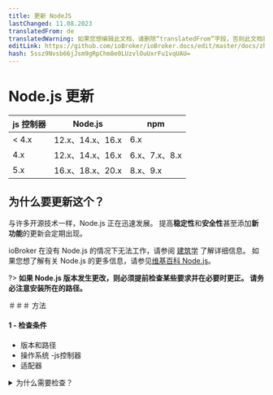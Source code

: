 ```yaml
---
title: 更新 NodeJS
lastChanged: 11.08.2023
translatedFrom: de
translatedWarning: 如果您想编辑此文档，请删除“translatedFrom”字段，否则此文档将再次自动翻译
editLink: https://github.com/ioBroker/ioBroker.docs/edit/master/docs/zh-cn/install/updatenode.md
hash: 5ssz9Nvsb66jJsm9gRpChm8e0LUzvlOuUxrFu1vqUAU=
---
```

# Node.js 更新
| js 控制器 | Node.js | npm |
| ------ | ----------- | ------------- |
| < 4.x | 12.x、14.x、16.x | 6.x |
| 4.x | 12.x、14.x、16.x | 6.x、7.x、8.x |
| 5.x | 16.x、18.x、20.x | 8.x、9.x |

## 为什么要更新这个？
与许多开源技术一样，Node.js 正在迅速发展。
提高**稳定性**和**安全性**甚至添加**新功能**的更新会定期出现。

ioBroker 在没有 Node.js 的情况下无法工作，请参阅 [建筑学](https://www.iobroker.net/#de/documentation/basics/architecture.md) 了解详细信息。
如果您想了解有关 Node.js 的更多信息，请参见[维基百科 Node.js](https://de.wikipedia.org/wiki/Node.js)。

?> **如果 Node.js 版本发生更改，则必须提前检查某些要求并在必要时更正。
请务必注意安装所在的路径。**

＃＃＃ 方法
#### 1 - 检查条件
- 版本和路径
- 操作系统
-js控制器
- 适配器

<details><summary>为什么需要检查？</summary>

- 哪个版本，最重要的是，安装位于哪个目录中

- 在Raspi环境中，经常使用基于“Debian jessie”或“Debian wheezy”的旧系统。对于他们来说，没有什么比 Nodejs 10 更高的了，如有必要，可以进行操作系统更新。

- 检查安装了哪个 js-controller 版本（也可以在管理中的主机选项卡上看到）。

对于 js-controller 3.x 之前的版本，请尽可能先更新 js-controller。至少在 3.2 上最好！例如，论坛中有这个[贡献](https://forum.iobroker.net/topic/42385/js-controller-3-2-jetzt-im-stable)。

- 为确保更新后不出现不兼容或问题，您应检查系统上的所有适配器并在必要时进行更新。

最好通过管理员、变更日志或相应适配器的 GitHub 检查适配器自述文件，以查看已安装的适配器版本是否明确支持计划的 Node.js 版本。

</详情>

#### 2 - 创建备份
在对系统进行任何更改之前，必须创建备份。根据系统的不同，有不同的选项。建议使用 BackitUp 适配器或命令行命令。
备份应该是最新的，这样就不会丢失数据。

#### 3 - 更新适配器
系统中使用的适配器应与新的 Node.js 版本兼容，如有必要，必须进行更新。

#### 4 - 停止 ioBroker
使用自己的控制台命令或系统服务管理停止ioBroker

#### 5 - 检查进程是否仍在运行
这通常会终止所有进程。为了安全起见，您应该再次检查是否确实没有进程（适配器、备份）在运行。您还可以使用“top”之类的工具来检查是否仍然存在以“io”开头的进程。开始。

#### 6 - Node.js 更新
下一步是将 Node.js 更新到所需的新版本。
但是，更新会根据安装的操作系统而有所不同，请参阅说明

?> 节点包管理器（缩写为 `npm`）也已更新，可能需要重置为 npm v6.x 至 js-controller 版本 3，具体取决于所使用的 Node.js 版本。从 js-controller 版本 4 开始，还支持 npm v8.x/9.x。

#### 7 - 检查版本和路径
更新完成后，再次检查路径和安装的版本。

#### 8 - 运行 ioBroker 修复程序
由于如开头所述，Node.js 的安装会对系统进行一些更改，因此之后需要运行 ioBroker 修复程序。
除此之外，这会恢复 ioBroker 操作所需的安全设置，并检查和更正所有授权。

#### 9 - 启动 ioBroker
使用的一些 JavaScript 模块包含必须编译的部分。此过程发生在安装过程中。
通过编译这些模块被绑定到Node.js版本。因此，更新后，必须重新编译这些部分。
从 js-controller 版本 3.0 开始，我们尝试识别包含此类部件的适配器并自动执行重建。
此过程可能需要一些时间，并且受影响的适配器可能会重新启动多次。

<details><summary>自动重建</summary>

ioBroker 尝试自动检测因需要更新而未启动的适配器。它的工作方式是识别典型的错误消息，并且 ioBroker 尝试进行相应的更新。首先，对受影响的适配器执行“重建”，如果这没有帮助，则更新适配器依赖项。因此，适配器可能会重新启动多次。这里请耐心等待！仅当适配器保持红色并且日志显示重建不起作用时才变为活动状态！

</详情>

<details><summary>手动重建</summary>

如果自动重建不起作用，可以手动执行，请参阅故障排除。

</详情>

<details><summary>特殊情况（例如串口）</summary>

不幸的是，在某些特殊情况下，上述选项也不会进行重建，其中之一是串行端口。

日志可以如下所示（即使在所有重建尝试之后）。

<details><summary>日志</summary>

![日志](../../de/install/media/Log-Update_NodeJS.jpg)

</详情>

还有其他错误消息，但它们都归结为同一件事。
最简单的选择是在 **正确的** 目录中手动重建。
在这种情况下，查找带有“绑定”的目录 - 上面是 */opt/iobroker/node_modules/serialport/node_modules/bindings ...* 在较新的版本上，它也可以是 */opt/iobroker/node_modules/serialport /node_modules /@serialport/bindings*。

然后切换到该目录并执行`npm install --production`。然后再次重新启动适配器。

另一种情况是带有画布模块（可能是 echarts 或 Mihome-vacuum）的适配器，可能会出现问题。

</详情>

## Debian/Ubuntu 指南
#### 1 - 检查版本和路径
```
which nodejs node npm && nodejs -v && node -v && npm -v
```

- 输出

```
/usr/bin/nodejs
/usr/bin/node
/usr/bin/npm
v14.18.3
v14.18.3
6.14.15
```

#### 2 - 备份
```
iobroker backup
```

- 替代[可能性](https://www.iobroker.net/#de/documentation/config/backup.md)

#### 3 - 更新适配器
- 说明可以在[管理适配器](https://www.iobroker.net/#de/documentation/tutorial/adapter.md)下找到

#### 4 - 停止 ioBroker
```
iobroker stop
```

#### 5 - 检查 ioBroker 进程
```
ps aux | grep 'io\|PID'
```

- 和

```
ps aux | grep 'backup\|PID'

```

- 如果进程仍在运行

```
sudo kill -9 <ProzessID>
```

#### 6 - Node.JS 更新
- 有关 [Node.Js] 的详细信息(https://github.com/nodesource/distributions#installation-instructions)

```
curl -sL https://deb.nodesource.com/setup_18.x | sudo -E bash -
sudo apt install -y nodejs
```

- 对于其他 Node.js 版本，只需将 URL 中的 18 替换为其他版本号即可。

!> 自 2023 年 3 月起，ioBroker 建议使用 Node.js 版本 18！

!> 不得使用奇怪的 Node.js 版本。

#### 7 - 检查版本/路径
```
which nodejs node npm && nodejs -v && node -v && npm -v
```

#### 8 - 运行 iobroker 修复程序
```
iobroker fix
```

#### 9 - 启动 ioBroker
```
 iobroker start
 ```

## Windows 说明
#### 1 - 检查版本（Windows 键 + R）
```
cmd.exe /C node -v & pause
```

#### 2 - 备份
```
iobroker backup
```

- 替代[可能性](https://www.iobroker.net/#de/documentation/config/backup.md)

#### 3 - 更新适配器
- 说明可以在[管理适配器](https://www.iobroker.net/#de/documentation/tutorial/adapter.md)下找到

#### 4- 文件夹备份：
```
C:\Program Files\iobroker\deinhostname\nodejs
```

#### 5 - 停止 iobroker
```
iobroker stop
```

#### 6 - Node.js 更新
- 将 [Node.js](https://nodejs.org) 下载为存档，而不是 msi 文件
- 解压缩下载并将整个文件夹复制到现有文件夹上：

```
C:\Program Files\iobroker\deinhostname\nodejs
```

- 将 **nodevars.bat** 文件从备份副本复制回文件夹：

```
C:\Program Files\iobroker\deinhostname\nodejs
```

#### 7 - 检查版本
```
cmd.exe /C node -v & pause
```

#### 8 - 运行 iobroker 修复程序
```
iobroker fix
```

#### 9 - 启动 ioBroker
```
iobroker start
```

## Docker 使用说明
- Node.js 通常通过将容器更新为新版本的 [Docker 映像](https://hub.docker.com/r/buanet/iobroker/tags) 来完成。
- 有关 iobroker 容器的详细过程和更多详细信息，请访问 [buanet](https://smarthome.buanet.de/2020/10/iobroker-docker-container-updates-upgrades/)。

＃＃ 故障排除
### 手动重建
- 为此，有

```
iobroker rebuild <adaptername>
```

- 如果这还不够

```
iobroker rebuild <adaptername> --install
```

- 只需在 shell 中手动运行即可。理想情况下，一切都应该自动完成。

?> 只要 js 控制器低于版本 4，[ioBroker 修复程序](https://www.iobroker.net/#de/documentation/install/linux.md) 也必须通过主要版本内的 Node.js 更新来执行。
使用版本 4 中的未来 js 控制器，可以完全自动处理重建。
不再支持手动重建。